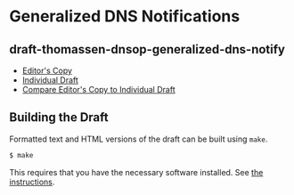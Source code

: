 #  Generalized DNS Notifications

## draft-thomassen-dnsop-generalized-dns-notify

* [Editor's Copy](https://peterthomassen.github.io/draft-thomassen-dnsop-generalized-dns-notify/#go.draft-thomassen-dnsop-generalized-dns-notify-latest.html)
* [Individual Draft](https://datatracker.ietf.org/doc/draft-thomassen-dnsop-generalized-dns-notify/)
* [Compare Editor's Copy to Individual Draft](https://peterthomassen.github.io/dns-alt-svc/#go.draft-thomassen-dnsop-generalized-dns-notify-latest.diff)

## Building the Draft

Formatted text and HTML versions of the draft can be built using `make`.

```sh
$ make
```

This requires that you have the necessary software installed.  See
[the instructions](https://github.com/martinthomson/i-d-template/blob/master/doc/SETUP.md).

